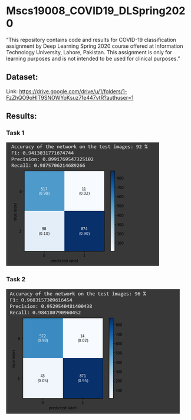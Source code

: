 # Mscs19008_COVID19_DLSpring2020
“This   repository   contains   code   and   results   for   COVID-19   classification   assignment   by   Deep   Learning   Spring   2020   course   offered   at   Information   Technology   University,   Lahore,   Pakistan.   This   assignment   is   only   for   learning   purposes   and   is   not   intended   to   be   used   for   clinical   purposes.”   

## Dataset: 
Link: https://drive.google.com/drive/u/1/folders/1-FzZhQO9oHIT9SNOWYoKsuz7fe447vtR?authuser=1

## Results:

### Task 1
![](images/task1%20best.png)
### Task 2
![](images/task2%20best.png)
